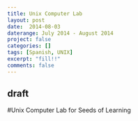 ```yaml
---
title: Unix Computer Lab
layout: post
date:  2014-08-03
daterange: July 2014 - August 2014
project: false
categories: []
tags: [Spanish, UNIX]
excerpt: "fill!!"
comments: false
---
```

## draft
#Unix Computer Lab for Seeds of Learning
